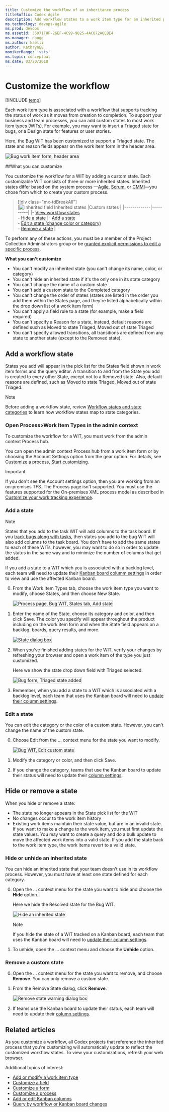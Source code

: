 ```yaml
---
title: Customize the workflow of an inheritance process
titleSuffix: Codex Agile
description: Add workflow states to a work item type for an inherited process for a Codex project
ms.technology: devops-agile
ms.prod: devops
ms.assetid: 35971F8F-26EF-4C99-9825-4AC072A6EBE4  
ms.manager: douge
ms.author: kaelliauthor: KathrynEE
monikerRange: 'vsts'
ms.topic: conceptual
ms.date: 03/20/2018
---
```


# Customize the workflow 

[!INCLUDE [temp](../_shared/codex-agile.md)]


Each work item type is associated with a workflow that supports tracking the status of work as it moves from creation to completion. To support your business and team processes, you can add custom states to most work item types (WITs). For example, you may want to insert a Triaged state for bugs, or a Design state for features or user stories. 

Here, the Bug WIT has been customized to support a Triaged state. The state and reason fields appear on the work item form in the header area.

<img src="_img/process/cust-workflow-form-triage-header.png" alt="Bug work item form, header area" style="border: 1px solid #C3C3C3;" /> 

##What you can customize   

You customize the workflow for a WIT by adding a custom state. Each customizable WIT consists of three or more inherited states. Inherited states differ based on the system process &mdash;[Agile](../../work/work-items/guidance/agile-process.md), [Scrum](../../work/work-items/guidance/scrum-process.md), or [CMMI](../../work/work-items/guidance/cmmi-process.md)&mdash;you chose from which to create your custom process. 

> [!div class="mx-tdBreakAll"]  
> |![Inherited field](_img/process/inherited-icon.png) Inherited states |Custom states |
> |-------------|----------|
> |- [View workflow states](#hide-state)<br/>- [Hide a state](#hide-state) |- [Add a state](#add-states)<br/>- [Edit a state (change color or category)](#edit-state)<br/>- [Remove a state](customize-process-workflow.md#remove-state) |  

To perform any of these actions, you must be a member of the Project Collection Administrators group or be [granted explicit permissions to edit a specific process](../../security/set-permissions-access-work-tracking.md#process-permissions).  

**What you can't customize**  
- You can't modify an inherited state (you can't change its name, color, or category)
- You can't hide an inherited state if it's the only one in its state category    
- You can't change the name of a custom state 
- You can't add a custom state to the Completed category
- You can't change the order of states (states are listed in the order you add them within the States page, and they're listed  alphabetically within the drop down list of a work item form)  
- You can't apply a field rule to a state (for example, make a field required)
- You can't specify a Reason for a state, instead, default reasons are defined such as Moved to state Triaged, Moved out of state Triaged 
- You can't specify allowed transitions, all transitions are defined from any state to another state (except to the Removed state).  


<a id="states">  </a>
## Add a workflow state   

States you add will appear in the pick list for the States field shown in work item forms and the query editor. A transition to and from the State you add is created to every other State, except not to a Removed state. Also, default reasons are defined, such as Moved to state Triaged, Moved out of state Triaged.

> [!NOTE]    
>Before adding a workflow state, review [Workflow states and state categories](../../work/customize/workflow-and-state-categories.md) to learn how workflow states map to state categories. 

<a id="open-process-wit">  </a>
### Open Process>Work Item Types in the admin context

To customize the workflow for a WIT, you must work from the admin context Process hub. 

You can open the admin context Process hub from a work item form or by choosing the Account Settings option from the gear option. For details, see [Customize a process, Start customizing](customize-process.md#start-customizing).

> [!IMPORTANT]  
>If you don't see the Account settings option, then you are working from an on-premises TFS. The Process page isn't supported. You must use the features supported for the On-premises XML process model as described in [Customize your work tracking experience](../customize-work.md).
	
<a id="add-states"></a>
### Add a state 

> [!NOTE]    
> States that you add to the task WIT will add columns to the task board. If you [track bugs along with tasks](../../work/customize/show-bugs-on-backlog.md), then states you add to the bug WIT will also add columns to the task board. You don't have to add the same states to each of these WITs, however, you may want to do so in order to  update the status in the same way and to minimize the number of columns that get added.  
>
> If you add a state to a WIT which you is associated with a backlog level, each team will need to update their [Kanban board columm settings](../../work/kanban/add-columns.md) in order to view and use the affected Kanban board.  

0. From the Work Item Types tab, choose the work item type you want to modify, choose States, and then choose New State.    

	<img src="_img/process/cpworkflow-add-state.png" alt="Process page, Bug WIT, States tab, Add state" style="border: 1px solid #C3C3C3;" />  

0. Enter the name of the State, choose its category and color, and then click Save. The color you specify will appear throughout the product including on the work item form and when the State field appears on a backlog, boards, query results, and more.  

	<img src="_img/process/cpw-new-state-triaged.png" alt="State dialog box" style="border: 1px solid #C3C3C3;" />  
	
0. When you've finished adding states for the WIT, verify your changes by refreshing your browser and open a work item of the type you just customized. 

	Here we show the state drop down field with Triaged selected. 

	<img src="_img/process/cpw-added-triage-state-in-form.png" alt="Bug form, Triaged state added" style="border: 1px solid #C3C3C3;" /> 

0. Remember, when you add a state to a WIT which is associated with a backlog level, each team that uses the Kanban board will need to [update their column settings](../../work/kanban/add-columns.md).

<a id="edit-state"></a>
### Edit a state

You can edit the category or the color of a custom state. However, you can't change the name of the custom state. 

0. Choose Edit from the &hellip; context menu for the state you want to modify.  
  
	<img src="_img/process/cpworkflow-edit-state.png" alt="Bug WIT, Edit custom state" style="border: 1px solid #C3C3C3;" /> 

0. Modify the category or color, and then click Save. 

0. If you change the category, teams that use the Kanban board to update their status will need to update their [column settings](../../work/kanban/add-columns.md).    
 
<a id="remove-state"></a>
## Hide or remove a state

When you hide or remove a state:  
- The state no longer appears in the State pick list for the WIT
- No changes occur to the work item history     
- Existing work items maintain their state value, but are in an invalid state. If you want to make a change to the work item, you must first update the state values. You may want to create a query and do a bulk update to move the affected work items into a valid state. If you add the state back to the work item type, the work items revert to a valid state.  
 

<a id="hide-state"></a>
### Hide or unhide an inherited state 

You can hide an inherited state that your team doesn't use in its workflow process. However, you must have at least one state defined for each category. 

0. Open the &hellip; context menu for the state you want to hide and choose the **Hide** option. 

	Here we hide the Resolved state for the Bug WIT. 

	<img src="_img/process/cpworkflow-hide-state.png" alt="Hide an inherited state" style="border: 1px solid #C3C3C3;" /> 

	> [!NOTE]    
	>If you hide the state of a WIT tracked on a Kanban board, each team  that uses the Kanban board will need to [update their column settings](../../work/kanban/add-columns.md).

0. To unhide, open the &hellip; context menu and choose the **Unhide** option.  
 

<a id="remove-state"></a>
### Remove a custom state 
0. Open the &hellip; context menu for the state you want to remove, and choose **Remove**. You can only remove a custom state.     

0. From the Remove State dialog, click **Remove**.   

	<img src="_img/process/workflow-remove-state-warning.png" alt="Remove state warning dialog box" style="border: 1px solid #C3C3C3;" />  

0.  If teams use the Kanban board to update their status, each team will need to update their [column settings](../../work/kanban/add-columns.md).    
 

## Related articles  

As you customize a workflow, all Codex projects that reference the inherited process that you're customizing will automatically update to reflect the customized workflow states. To view your customizations, refresh your web browser.  

Additional topics of interest:  

- [Add or modify a work item type](customize-process-wit.md)
- [Customize a field](customize-process-field.md)  
- [Customize a form](customize-process-form.md)
- [Customize a process](customize-process-field.md) 
- [Add or edit Kanban columns](../../work/kanban/add-columns.md)  
- [Query by workflow or Kanban board changes](../../work/track/query-by-workflow-changes.md)    











